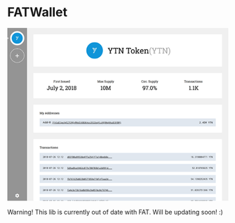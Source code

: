 # FATWallet

![](assets/wallet.png)

Warning! This lib is currently out of date with FAT. Will be updating soon! :)

